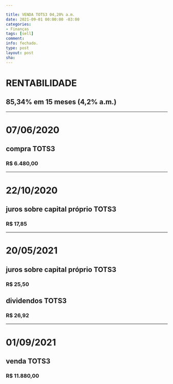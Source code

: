 ```yaml
---

title: VENDA TOTS3 04,20% a.m.
date: 2021-09-01 00:00:00 -03:00
categories:
- Finanças
tags: [sell]
comment: 
info: fechado.
type: post
layout: post
sha: 
---
```


# RENTABILIDADE
## 85,34% em 15 meses (4,2% a.m.)

***

# 07/06/2020
## compra TOTS3
### R$ 6.480,00

***

# 22/10/2020
## juros sobre capital próprio TOTS3
### R$ 17,85

***

# 20/05/2021
## juros sobre capital próprio TOTS3
### R$ 25,50
## dividendos TOTS3
### R$ 26,92

***

# 01/09/2021
## venda TOTS3
### R$ 11.880,00
